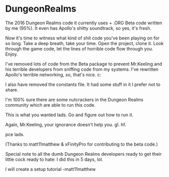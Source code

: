 # DungeonRealms
The 2016 Dungeon Realms code it currently uses + .ORG Beta code written by me (95%).
It even has Apollo's shitty soundtrack, so yes, it's fresh.

Now it's time to witness what kind of shit code you've been playing on for so long. 
Take a deep breath, take your time. Open the project, clone it. Look through the game code, let the lines of horrible code flow through you. Enjoy.

I've removed lots of code from the Beta package to prevent Mr.Keeling and his terrible developers from sniffing code from my systems.
I've rewritten Apollo's terrible networking, so, that's nice. c:

I also have removed the constants file. It had some stuff in it I prefer not to share.

I'm 100% sure there are some nutcrackers in the Dungeon Realms community which are able to run this code.

This is what you wanted lads. Go and figure out how to run it.

Again, Mr.Keeling, your ignorance doesn't help you. gl. hf.

pce lads.

(Thanks to matt11matthew & xFinityPro for contributing to the beta code.)


Special note to all the dumb Dungeon Realms developers ready to get their little cock ready to hate: I did this in 5 days, lol.

I will create a setup tutorial
-matt11matthew



